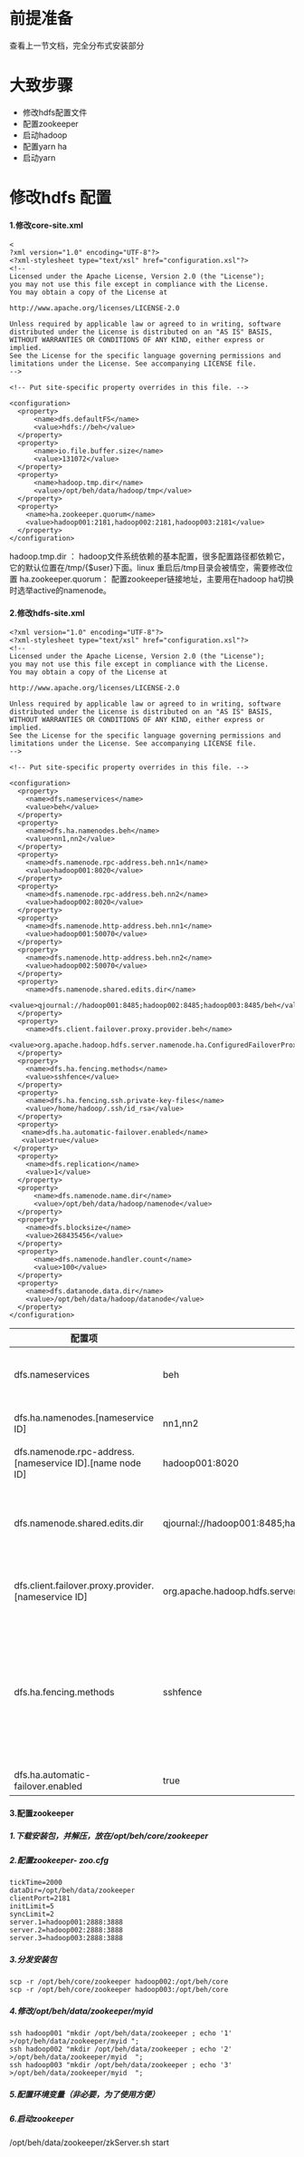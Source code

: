 # 前提准备
查看上一节文档，完全分布式安装部分
# 大致步骤
- 修改hdfs配置文件
- 配置zookeeper
- 启动hadoop
- 配置yarn ha
- 启动yarn

# 修改hdfs 配置

#### 1.修改core-site.xml
```
<
?xml version="1.0" encoding="UTF-8"?>
<?xml-stylesheet type="text/xsl" href="configuration.xsl"?>
<!--
Licensed under the Apache License, Version 2.0 (the "License");
you may not use this file except in compliance with the License.
You may obtain a copy of the License at

http://www.apache.org/licenses/LICENSE-2.0

Unless required by applicable law or agreed to in writing, software
distributed under the License is distributed on an "AS IS" BASIS,
WITHOUT WARRANTIES OR CONDITIONS OF ANY KIND, either express or implied.
See the License for the specific language governing permissions and
limitations under the License. See accompanying LICENSE file.
-->

<!-- Put site-specific property overrides in this file. -->

<configuration>
  <property>
      <name>dfs.defaultFS</name>
      <value>hdfs://beh</value>
  </property>
  <property>
      <name>io.file.buffer.size</name>
      <value>131072</value>
  </property>
  <property>
      <name>hadoop.tmp.dir</name>
      <value>/opt/beh/data/hadoop/tmp</value>
  </property>
  <property>
    <name>ha.zookeeper.quorum</name>
    <value>hadoop001:2181,hadoop002:2181,hadoop003:2181</value>
  </property>
</configuration>

```
hadoop.tmp.dir ： hadoop文件系统依赖的基本配置，很多配置路径都依赖它，它的默认位置在/tmp/{$user}下面。linux 重启后/tmp目录会被情空，需要修改位置
ha.zookeeper.quorum： 配置zookeeper链接地址，主要用在hadoop ha切换时选举active的namenode。
#### 2.修改hdfs-site.xml
```
<?xml version="1.0" encoding="UTF-8"?>
<?xml-stylesheet type="text/xsl" href="configuration.xsl"?>
<!--
Licensed under the Apache License, Version 2.0 (the "License");
you may not use this file except in compliance with the License.
You may obtain a copy of the License at

http://www.apache.org/licenses/LICENSE-2.0

Unless required by applicable law or agreed to in writing, software
distributed under the License is distributed on an "AS IS" BASIS,
WITHOUT WARRANTIES OR CONDITIONS OF ANY KIND, either express or implied.
See the License for the specific language governing permissions and
limitations under the License. See accompanying LICENSE file.
-->

<!-- Put site-specific property overrides in this file. -->

<configuration>
  <property>
    <name>dfs.nameservices</name>
    <value>beh</value>
  </property>
  <property>
    <name>dfs.ha.namenodes.beh</name>
    <value>nn1,nn2</value>
  </property>
  <property>
    <name>dfs.namenode.rpc-address.beh.nn1</name>
    <value>hadoop001:8020</value>
  </property>
  <property>
    <name>dfs.namenode.rpc-address.beh.nn2</name>
    <value>hadoop002:8020</value>
  </property>
  <property>
    <name>dfs.namenode.http-address.beh.nn1</name>
    <value>hadoop001:50070</value>
  </property>
  <property>
    <name>dfs.namenode.http-address.beh.nn2</name>
    <value>hadoop002:50070</value>
  </property>
  <property>
    <name>dfs.namenode.shared.edits.dir</name>
    <value>qjournal://hadoop001:8485;hadoop002:8485;hadoop003:8485/beh</value>
  </property>
  <property>
    <name>dfs.client.failover.proxy.provider.beh</name>
    <value>org.apache.hadoop.hdfs.server.namenode.ha.ConfiguredFailoverProxyProvider</value>
  </property>
  <property>
    <name>dfs.ha.fencing.methods</name>
    <value>sshfence</value>
  </property>
  <property>
    <name>dfs.ha.fencing.ssh.private-key-files</name>
    <value>/home/hadoop/.ssh/id_rsa</value>
  </property>
  <property>
   <name>dfs.ha.automatic-failover.enabled</name>
   <value>true</value>
 </property>
  <property>
    <name>dfs.replication</name>
    <value>1</value>
  </property>
  <property>
      <name>dfs.namenode.name.dir</name>
      <value>/opt/beh/data/hadoop/namenode</value>
  </property>
  <property>
    <name>dfs.blocksize</name>
    <value>268435456</value>
  </property>
  <property>
      <name>dfs.namenode.handler.count</name>
      <value>100</value>
  </property>
  <property>
    <name>dfs.datanode.data.dir</name>
    <value>/opt/beh/data/hadoop/datanode</value>
  </property>
</configuration>

```
|配置项|值|说明|
|--|--|--|
|dfs.nameservices| beh |nameservices 的逻辑名，也是namespace的名称|
|dfs.ha.namenodes.[nameservice ID] | nn1,nn2 |nameservice中namenode的标识符|
|dfs.namenode.rpc-address.[nameservice ID].[name node ID]|hadoop001:8020|namenode监听的rpc地址|
|dfs.namenode.shared.edits.dir |qjournal://hadoop001:8485;hadoop002:8485;hadoop003:8485/beh|namenode共享数据的存储位置，这里配置的是journalnode 中共享|
|dfs.client.failover.proxy.provider.[nameservice ID]|org.apache.hadoop.hdfs.server.namenode.ha.ConfiguredFailoverProxyProvider|配置hdfs客户端判断哪个namenode active|
|dfs.ha.fencing.methods |sshfence|配置隔离失败的namenode的方法：sshfence-ssh方式到失败的namenode，kill掉进程。shell-执行脚本来隔离namenode|
|dfs.ha.automatic-failover.enabled|true | 设置自动切换namenode
#### 3.配置zookeeper
##### 1.下载安装包，并解压，放在/opt/beh/core/zookeeper
##### 2.配置zookeeper- zoo.cfg
```
tickTime=2000  
dataDir=/opt/beh/data/zookeeper  
clientPort=2181  
initLimit=5  
syncLimit=2  
server.1=hadoop001:2888:3888  
server.2=hadoop002:2888:3888  
server.3=hadoop003:2888:3888 
```
##### 3.分发安装包
```
scp -r /opt/beh/core/zookeeper hadoop002:/opt/beh/core
scp -r /opt/beh/core/zookeeper hadoop003:/opt/beh/core
```
##### 4.修改/opt/beh/data/zookeeper/myid 
```
ssh hadoop001 "mkdir /opt/beh/data/zookeeper ; echo '1' >/opt/beh/data/zookeeper/myid ";
ssh hadoop002 "mkdir /opt/beh/data/zookeeper ; echo '2' >/opt/beh/data/zookeeper/myid  ";
ssh hadoop003 "mkdir /opt/beh/data/zookeeper ; echo '3' >/opt/beh/data/zookeeper/myid  ";

```
##### 5.配置环境变量（非必要，为了使用方便）
##### 6.启动zookeeper
/opt/beh/data/zookeeper/zkServer.sh start

